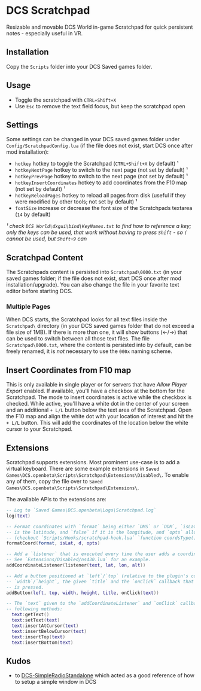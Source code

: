 # DCS Scratchpad

Resizable and movable DCS World in-game Scratchpad for quick persistent notes - especially useful in VR.

## Installation

Copy the `Scripts` folder into your DCS Saved games folder.

## Usage

- Toggle the scratchpad with `CTRL+Shift+X`
- Use `Esc` to remove the text field focus, but keep the scratchpad open

## Settings

Some settings can be changed in your DCS saved games folder under `Config/ScratchpadConfig.lua` (if the file does not exist, start DCS once after mod installation):

- `hotkey` hotkey to toggle the Scratchpad (`CTRL+Shift+X` by default) ¹
- `hotkeyNextPage` hotkey to switch to the next page (not set by default) ¹
- `hotkeyPrevPage` hotkey to switch to the next page (not set by default) ¹
- `hotkeyInsertCoordinates` hotkey to add coordinates from the F10 map (not set by default) ¹
- `hotkeyReloadPages` hotkey to reload all pages from disk (useful if they were modified by other tools; not set by default) ¹
- `fontSize` increase or decrease the font size of the Scratchpads textarea (`14` by default)

_¹ check `DCS World\dxgui\bind\KeyNames.txt` to find how to reference a key; only the keys can be used, that work without having to press `Shift` - so `(` cannot be used, but `Shift+9` can_

## Scratchpad Content

The Scratchpads content is persisted into `Scratchpad\0000.txt` (in your saved games folder; if the file does not exist, start DCS once after mod installation/upgrade). You can also change the file in your favorite text editor before starting DCS.

### Multiple Pages

When DCS starts, the Scratchpad looks for all text files inside the `Scratchpad\` directory (in your DCS saved games folder that do not exceed a file size of 1MB). If there is more than one, it will show buttons (←/→) that can be used to switch between all those text files. The file `Scratchpad\0000.txt`, where the content is persisted into by default, can be freely renamed, it is _not_ necessary to use the `000x` naming scheme.

## Insert Coordinates from F10 map

This is only available in single player or for servers that have _Allow Player Export_ enabled. If available, you'll have a checkbox at the bottom for the Scratchpad. The mode to insert coordinates is active while the checkbox is checked. While active, you'll have a white dot in the center of your screen and an additional `+ L/L` button below the text area of the Scratchpad. Open the F10 map and align the white dot with your location of interest and hit the `+ L/L` button. This will add the coordinates of the location below the white cursor to your Scratchpad.

## Extensions

Scratchpad supports extensions. Most prominent use-case is to add a virtual keyboard. There are some example extensions in `Saved Games\DCS.openbeta\Scripts\Scratchpad\Extensions\Disabled\`. To
enable any of them, copy the file over to `Saved Games\DCS.openbeta\Scripts\Scratchpad\Extensions\`.

The available APIs to the extensions are:

```lua
-- Log to `Saved Games\DCS.openbeta\Logs\Scratchpad.log`
log(text)

-- Format coordinates with `format` being either `DMS` or `DDM`, `isLat` `true` if the provided `d`
-- is the latitude, and `false` if it is the longitude, and `opts` allow to fine-tune the format
-- (checkout `Scripts/Hooks/scratchpad-hook.lua` `function coordsType()` for examples).
formatCoord(format, isLat, d, opts)

-- Add a `listener` that is executed every time the user adds a coordinate (via the +L/L button).
-- See `Extensions/Disabled/ns430.lua` for an example.
addCoordinateListener(listener(text, lat, lon, alt))

-- Add a button positioned at `left`/`top` (relative to the plugin's container), with the size of
-- `width`/`height`, the given `title` and the `onClick` callback that is executed when the button
-- is pressed.
addButton(left, top, width, height, title, onClick(text))

-- The `text` given to the `addCoordinateListener` and `onClick` callbacks can be mutated with the
-- following methods:
  text:getText()
  text:setText(text)
  text:insertAtCursor(text)
  text:insertBelowCursor(text)
  text:insertTop(text)
  text:insertBottom(text)
```

## Kudos

- to [DCS-SimpleRadioStandalone](https://github.com/ciribob/DCS-SimpleRadioStandalone) which acted as a good reference of how to setup a simple window in DCS
